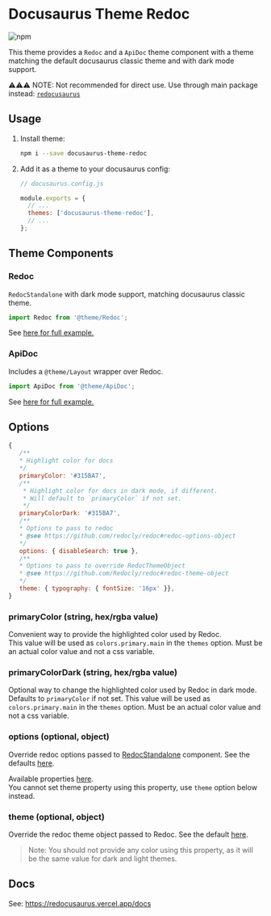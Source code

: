 # Docusaurus Theme Redoc

![npm](https://img.shields.io/npm/v/docusaurus-theme-redoc?style=flat-square)

This theme provides a `Redoc` and a `ApiDoc` theme component with a theme matching the default docusaurus classic theme and with dark mode support.

⚠️⚠️⚠️ NOTE: Not recommended for direct use. Use through main package instead: [`redocusaurus`](https://github.com/rohit-gohri/redocusaurus)

## Usage

1. Install theme:

   ```sh
   npm i --save docusaurus-theme-redoc
   ```

1. Add it as a theme to your docusaurus config:

   ```js
   // docusaurus.config.js

   module.exports = {
     // ...
     themes: ['docusaurus-theme-redoc'],
     // ...
   };
   ```

## Theme Components

### Redoc

`RedocStandalone` with dark mode support, matching docusaurus classic theme.

```js
import Redoc from '@theme/Redoc';
```

See [here for full example.](../../website/src/pages/examples/custom-layout/index.js)

### ApiDoc

Includes a `@theme/Layout` wrapper over Redoc.

```js
import ApiDoc from '@theme/ApiDoc';
```

See [here for full example.](../../website/src/pages/examples/custom-page/index.js)

## Options

```js
{
   /**
   * Highlight color for docs
   */
   primaryColor: '#315BA7',
   /**
    * Highlight color for docs in dark mode, if different.
    * Will default to `primaryColor` if not set.
    */
   primaryColorDark: '#315BA7',
   /**
   * Options to pass to redoc
   * @see https://github.com/redocly/redoc#redoc-options-object
   */
   options: { disableSearch: true },
   /**
   * Options to pass to override RedocThemeObject
   * @see https://github.com/Redocly/redoc#redoc-theme-object
   */
   theme: { typography: { fontSize: '16px' }},
}
```

### primaryColor (string, hex/rgba value)

Convenient way to provide the highlighted color used by Redoc.  
This value will be used as `colors.primary.main` in the `themes` option. Must be an actual color value and not a css variable.

### primaryColorDark (string, hex/rgba value)

Optional way to change the highlighted color used by Redoc in dark mode. Defaults to `primaryColor` if not set.
This value will be used as `colors.primary.main` in the `themes` option. Must be an actual color value and not a css variable.

### options (optional, object)

Override redoc options passed to [RedocStandalone](https://redoc.ly/docs/redoc/quickstart/react/) component. See the defaults [here](./src/redocData.ts#L5-L12).

Available properties [here](https://github.com/Redocly/redoc#redoc-options-object).  
You cannot set theme property using this property, use `theme` option below instead.

### theme (optional, object)

Override the redoc theme object passed to Redoc. See the default [here](https://github.com/Redocly/redoc#redoc-theme-object).

> Note: You should not provide any color using this property, as it will be the same value for dark and light themes.

## Docs

See: <https://redocusaurus.vercel.app/docs>
